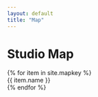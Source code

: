 ```yaml
---
layout: default
title: "Map"
---
```

<link rel="stylesheet" href="{{ "/assets/css/leaflet.css" | relative_url }}">
<script src="{{ "/assets/js/leaflet.js" | relative_url }}"></script>
<script>
// Annoying hack to prevent map overlap due to the top bar on Android
function fixHeight() {
	document.documentElement.style.setProperty("--dvh", `${window.innerHeight}px`);
}
window.addEventListener("resize", fixHeight);
fixHeight();
</script>

<div class="w-100 position-relative" style="height: 100vh; height: calc(var(--dvh) - 3.5rem);">
	<h1 class="map-overlay left-0 top-0 ms-3 mt-3">Studio Map</h1>
	<div class="map-overlay left-0 bottom-0 ms-3 mb-3">
		{% for item in site.mapkey %}
		<div class="m-1">
			<i class="bi bi-circle-fill" style="color: {{item.color}};" aria-hidden="true"></i>
			<span class="ms-2">{{ item.name }}</span>
		</div>
		{% endfor %}
	</div>
	<div id="map" class="w-100 h-100"></div>
</div>

<script>
const map = L.map("map", {
	crs: L.CRS.Simple,
	attributionControl: false,
	minZoom: -1,
	maxZoom: 4,
	bounceAtZoomLimits: false
});

const padding = 1000;
const bounds = [[0,0], [860, 1000]];
const maxBounds = [[bounds[0][0] - padding, bounds[0][1] - padding], [bounds[1][0] + padding, bounds[1][1] + padding]];

const image = L.imageOverlay("/assets/images/map/StudioMap.png", bounds).addTo(map);
map.setMaxBounds(maxBounds);
map.fitBounds(bounds);
</script>
